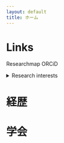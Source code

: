 ```yaml
---
layout: default
title: ホーム
---
```

# Links
Researchmap
ORCiD

<details><summary> Research interests </summary>
  test
</details>

# 経歴

# 学会

# 

